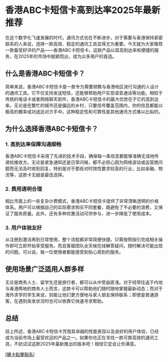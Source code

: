 # 香港ABC卡短信卡高到达率2025年最新推荐

在这个数字化飞速发展的时代，通讯方式也在不断进步。对于需要与香港保持紧密联系的人来说，选择一款高效、稳定的通讯工具显得尤为重要。今天就为大家推荐一款备受好评的产品——香港ABC卡短信卡。这款产品以其高到达率和便捷的服务，在2025年的市场中脱颖而出，成为众多用户的首选。

## 什么是香港ABC卡短信卡？

简单来说，香港ABC卡短信卡是一款专为需要频繁与香港地区进行沟通的人设计的通讯工具。它不仅支持发送短信，还能够帮助用户实现语音通话等功能。相较于传统的电话卡或者网络聊天软件，香港ABC卡短信卡的最大优势在于它的高到达率。无论是在繁忙的城市还是偏远的乡村，只要信号覆盖范围内，你的信息都能以极高的概率成功送达对方手中。这种稳定性和可靠性是其他通讯方式难以比拟的。

## 为什么选择香港ABC卡短信卡？

### 1. 高到达率保障沟通顺畅
香港ABC卡短信卡采用了先进的技术手段，确保每一条信息都能够准确无误地传递给接收方。无论是紧急通知还是日常问候，都不必担心因为网络波动或运营商问题而无法及时收到回复。特别是对于那些对时效性要求较高的行业，比如金融、物流等，这款卡无疑是最佳选择。

### 2. 费用透明合理
相比市面上的一些复杂计费模式，香港ABC卡短信卡提供了非常清晰透明的价格体系。用户可以根据自己的实际需求购买不同套餐，既避免了不必要的浪费，又保证了服务质量。此外，还有多种优惠活动可供参与，进一步降低了使用成本。

### 3. 用户体验友好
从注册到激活再到日常使用，整个流程都非常简便快捷。只需按照指引完成相关操作即可立即开始享受服务。而且客服团队全天候在线解答疑问，随时解决可能出现的问题。可以说，每一位使用者都能感受到贴心周到的服务。

## 使用场景广泛适用人群多样

无论是商务人士、留学生还是旅行者，都可以从中受益匪浅。对于经常往返于内地与香港两地的商务人士而言，这款卡可以帮助他们随时随地掌握最新动态；而对于海外求学的学生来说，则能让他们更方便地与家人朋友保持联系；即使是普通游客，在遇到突发状况时也可以依靠它快速寻求帮助。

## 总结

综上所述，香港ABC卡短信卡凭借其卓越的性能表现以及良好的用户体验，已经成为当前市场上最受欢迎的产品之一。如果你也正在寻找一款可靠高效的通讯工具，不妨试试这款2025年最新推出的版本吧！相信它定会让你满意。

[[購卡點擊聯系](https://t.me/s/SXDXQF)]